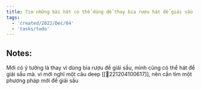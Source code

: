 ```yaml
---
title: Tìm những bài hát có thể dùng để thay bia rượu hát để giải sầu
tags:
  - 'created/2022/Dec/04'
  - 'tasks/todo'
---
```


## Notes:
Mới có ý tưởng là thay vì dùng bia rượu để giải sầu, mình cũng có thể hát để giải sầu mà. vì mới nghĩ một câu deep [[💬221204100617]], nên cần tìm một phương pháp mới để giải sầu